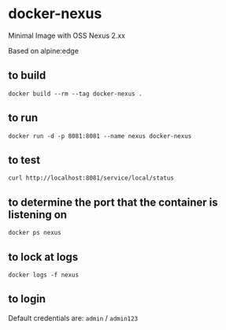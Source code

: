 # docker-nexus

Minimal Image with OSS Nexus 2.xx

Based on alpine:edge

## to build

    docker build --rm --tag docker-nexus .

## to run

    docker run -d -p 8081:8081 --name nexus docker-nexus

## to test

    curl http://localhost:8081/service/local/status

## to determine the port that the container is listening on

    docker ps nexus

## to lock at logs

    docker logs -f nexus 

## to login

Default credentials are: `admin` / `admin123`



